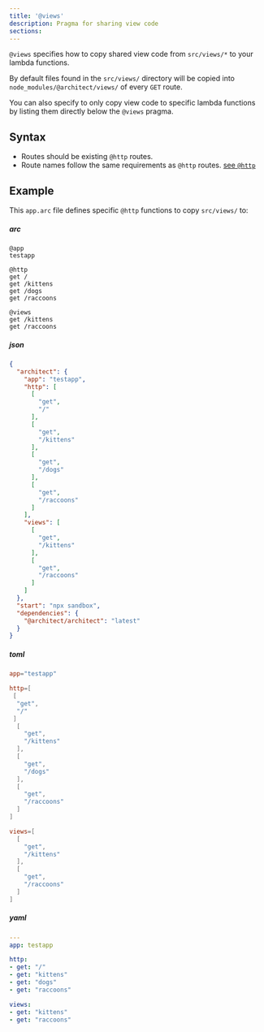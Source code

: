 ```yaml
---
title: '@views'
description: Pragma for sharing view code
sections:
---
```


`@views` specifies how to copy shared view code from `src/views/*` to your lambda functions.

By default files found in the `src/views/` directory will be copied into `node_modules/@architect/views/` of every `GET` route.

You can also specify to only copy view code to specific lambda functions by listing them directly below the `@views` pragma.

## Syntax
- Routes should be existing `@http` routes.
- Route names follow the same requirements as `@http` routes. [see `@http`](@http)

## Example

This `app.arc` file defines specific `@http` functions to copy `src/views/` to:

<arc-tab-bar>

<arc-tab label=arc>

<h5>arc</h5>

```arc
@app
testapp

@http
get /
get /kittens
get /dogs
get /raccoons

@views
get /kittens
get /raccoons
```

</arc-tab>

<arc-tab label=json>

  <h5>json</h5>

  <div slot=content>

```json
{
  "architect": {
    "app": "testapp",
    "http": [
      [
        "get",
        "/"
      ],
      [
        "get",
        "/kittens"
      ],
      [
        "get",
        "/dogs"
      ],
      [
        "get",
        "/raccoons"
      ]
    ],
    "views": [
      [
        "get",
        "/kittens"
      ],
      [
        "get",
        "/raccoons"
      ]
    ]
  },
  "start": "npx sandbox",
  "dependencies": {
    "@architect/architect": "latest"
  }
}
```

  </div>

</arc-tab>

<arc-tab label=toml>

  <h5>toml</h5>

  <div slot=content>

```toml
app="testapp"

http=[
 [
  "get",
  "/"
 ]
  [
    "get",
    "/kittens"
  ],
  [
    "get",
    "/dogs"
  ],
  [
    "get",
    "/raccoons"
  ]
]

views=[
  [
    "get",
    "/kittens"
  ],
  [
    "get",
    "/raccoons"
  ]
]

```

  </div>

</arc-tab>

<arc-tab label=yaml>

  <h5>yaml</h5>

  <div slot=content>

```yml
---
app: testapp

http:
- get: "/"
- get: "kittens"
- get: "dogs"
- get: "raccoons"

views:
- get: "kittens"
- get: "raccoons"
```

  </div>

<arc-tab>
</arc-tab-bar>
